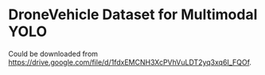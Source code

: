 # DroneVehicle Dataset for Multimodal YOLO

Could be downloaded from https://drive.google.com/file/d/1fdxEMCNH3XcPVhVuLDT2yq3xq6I_FQOf.